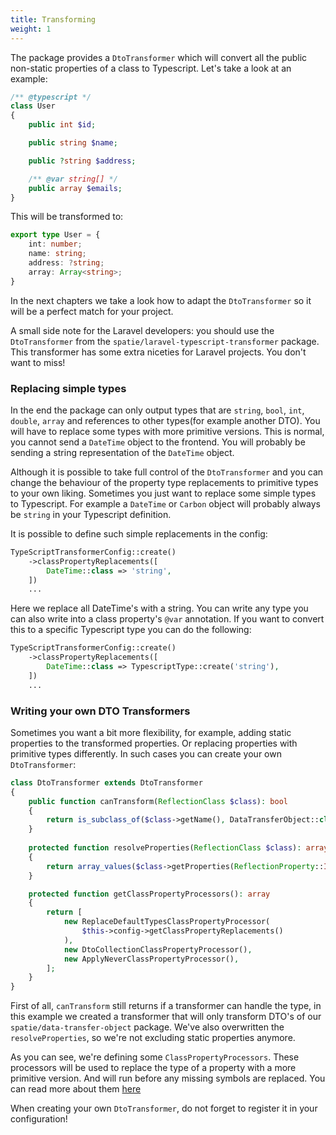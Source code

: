 ```yaml
---
title: Transforming
weight: 1
---
```


The package provides a `DtoTransformer` which will convert all the public non-static properties of a class to Typescript. Let's take a look at an example:

```php
/** @typescript */
class User
{
    public int $id;

    public string $name;

    public ?string $address;

    /** @var string[] */
    public array $emails;
}
```

This will be transformed to:

```typescript
export type User = {
    int: number;
    name: string;
    address: ?string;
    array: Array<string>;
}
```

In the next chapters we take a look how to adapt the `DtoTransformer` so it will be a perfect match for your project.

A small side note for the Laravel developers: you should use the `DtoTransformer` from the `spatie/laravel-typescript-transformer` package. This transformer has some extra niceties for Laravel projects. You don't want to miss!

### Replacing simple types

In the end the package can only output types that are `string`, `bool`, `int`, `double`, `array` and references to other types(for example another DTO). You will have to replace some types with more primitive versions. This is normal, you cannot send a `DateTime` object to the frontend. You will probably be sending a string representation of the `DateTime` object.


Although it is possible to take full control of the `DtoTransformer` and you can change the behaviour of the property type replacements to primitive types to your own liking. Sometimes you just want to replace some simple types to Typescript. For example a `DateTime` or `Carbon` object will probably always be `string` in your Typescript definition.

It is possible to define such simple replacements in the config:

```php
TypeScriptTransformerConfig::create()
    ->classPropertyReplacements([
        DateTime::class => 'string',
    ])
    ...

```

Here we replace all DateTime's with a string. You can write any type you can also write into a class property's `@var` annotation. If you want to convert this to a specific Typescript type you can do the following:

```php
TypeScriptTransformerConfig::create()
    ->classPropertyReplacements([
        DateTime::class => TypescriptType::create('string'),
    ])
    ...

```

### Writing your own DTO Transformers

Sometimes you want a bit more flexibility, for example, adding static properties to the transformed properties. Or replacing properties with primitive types differently. In such cases you can create your own `DtoTransformer`:

```php
class DtoTransformer extends DtoTransformer
{
    public function canTransform(ReflectionClass $class): bool
    {
        return is_subclass_of($class->getName(), DataTransferObject::class);
    }
    
    protected function resolveProperties(ReflectionClass $class): array
    {
        return array_values($class->getProperties(ReflectionProperty::IS_PUBLIC));
    }

    protected function getClassPropertyProcessors(): array
    {
        return [
            new ReplaceDefaultTypesClassPropertyProcessor(
                $this->config->getClassPropertyReplacements()
            ),
            new DtoCollectionClassPropertyProcessor(),
            new ApplyNeverClassPropertyProcessor(),
        ];
    }
}
```

First of all, `canTransform` still returns if a transformer can handle the type, in this example we created a transformer that will only transform DTO's of our `spatie/data-transfer-object` package. We've also overwritten the `resolveProperties`, so we're not excluding static properties anymore.

As you can see, we're defining some `ClassPropertyProcessors`. These processors will be used to replace the type of a property with a more primitive version. And will run before any missing symbols are replaced. You can read more about them [here](https://docs.spatie.be/typescript-transformer/v1/dtos/class-property-processors/)

When creating your own `DtoTransformer`, do not forget to register it in your configuration!
